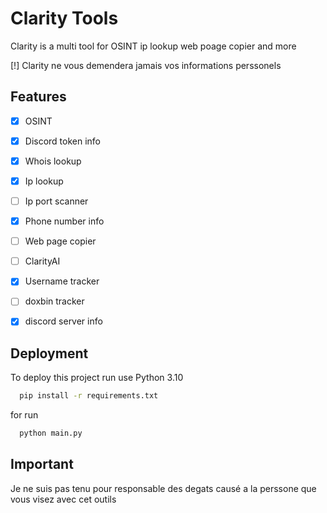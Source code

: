 
# Clarity Tools

Clarity is a multi tool for OSINT ip lookup web poage copier and more

[!] Clarity ne vous demendera jamais vos informations perssonels


## Features

- [x] OSINT
- [x] Discord token info
- [x] Whois lookup
- [X] Ip lookup
- [ ] Ip port scanner
- [x] Phone number info
- [ ] Web page copier
- [ ] ClarityAI
- [x] Username tracker
- [ ] doxbin tracker
- [x] discord server info



## Deployment

To deploy this project run use Python 3.10

```bash
  pip install -r requirements.txt
```

for run

```bash
  python main.py
```
## Important
Je ne suis pas tenu pour responsable des degats causé a la perssone que vous visez avec cet outils


